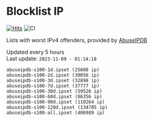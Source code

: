 # Blocklist IP

[![Hits](https://hits.seeyoufarm.com/api/count/incr/badge.svg?url=https%3A%2F%2Fgithub.com%2Fborestad%2Fblocklist-ip%2F&count_bg=%2379C83D&title_bg=%23555555&icon=&icon_color=%23E7E7E7&title=hits&edge_flat=false)](https://hits.seeyoufarm.com)  ![CI](https://img.shields.io/github/workflow/status/borestad/blocklist-ip/CI?style=flat-square)

Lists with worst IPv4 offenders, provided by [AbuseIPDB](https://www.abuseipdb.com/)

<!-- FOOTER-PLACEHOLDER -->
Updated every 5 hours<br>
Last update: `2023-11-09 - 01:14:18`
```
abuseipdb-s100-1d.ipset (25608 ip)
abuseipdb-s100-2d.ipset (30056 ip)
abuseipdb-s100-3d.ipset (32898 ip)
abuseipdb-s100-7d.ipset (37777 ip)
abuseipdb-s100-30d.ipset (59526 ip)
abuseipdb-s100-60d.ipset (86356 ip)
abuseipdb-s100-90d.ipset (110264 ip)
abuseipdb-s100-120d.ipset (134785 ip)
abuseipdb-s100-all.ipset (406989 ip)
```
